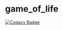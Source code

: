 # game_of_life

[![Codacy Badge](https://api.codacy.com/project/badge/Grade/26e69c12f35d4fad8463d6677865f60b)](https://app.codacy.com/gh/AntoineRbd/game_of_life?utm_source=github.com&utm_medium=referral&utm_content=AntoineRbd/game_of_life&utm_campaign=Badge_Grade_Settings)
